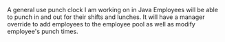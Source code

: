 A general use punch clock I am working on in Java
Employees will be able to punch in and out for their shifts and lunches. It will have a manager override to add employees
to the employee pool as well as modify employee's punch times. 
